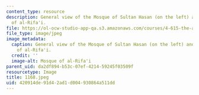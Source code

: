 ```yaml
---
content_type: resource
description: General view of the Mosque of Sultan Hasan (on the left) and the Mosque
  of al-Rifa'i.
file: https://ol-ocw-studio-app-qa.s3.amazonaws.com/courses/4-615-the-architecture-of-cairo-spring-2002/420914de91d42ad1d004930864a511dd_1168.jpeg
file_type: image/jpeg
image_metadata:
  caption: General view of the Mosque of Sultan Hasan (on the left) and the Mosque
    of al-Rifa'i.
  credit: ''
  image-alt: Mosque of al-Rifa'i
parent_uid: da2df894-b53c-07ef-4214-59245f03509f
resourcetype: Image
title: 1168.jpeg
uid: 420914de-91d4-2ad1-d004-930864a511dd
---
```

